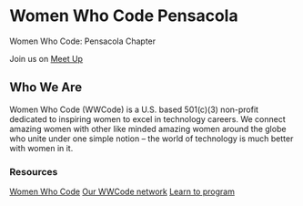 # Women Who Code Pensacola
Women Who Code: Pensacola Chapter

Join us on [Meet Up](http://www.meetup.com/Women-Who-Code-Pensacola/)

## Who We Are
Women Who Code (WWCode) is a U.S. based 501(c)(3) non-profit dedicated to inspiring women to excel in technology careers. We connect amazing women with other like minded amazing women around the globe who unite under one simple notion – the world of technology is much better with women in it.

### Resources
[Women Who Code](https://www.womenwhocode.com/)
[Our WWCode network](https://www.womenwhocode.com/pensacola)
[Learn to program](https://github.com/WomenWhoCode/guidelines-resources/blob/master/learn_to_program.md)
